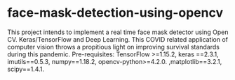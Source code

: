 # face-mask-detection-using-opencv
This project intends to implement a real time face mask detector using Open CV. Keras/TensorFlow and Deep Learning. This COVID related application of computer vision throws a propitious light on improving survival standards during this pandemic. Pre-requisites: TensorFlow >=1.15.2, keras ==2.3.1, imutils==0.5.3, numpy==1.18.2, opencv-python>=4.2.0. ,matplotlib==3.2.1, scipy==1.4.1.
